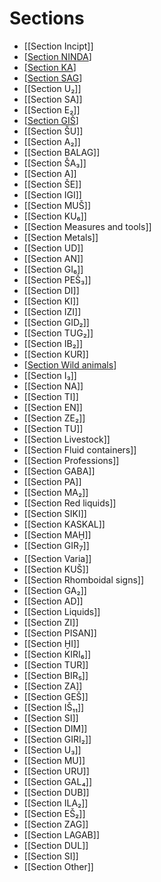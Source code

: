 # Sections

* [[Section Incipt]]
* [[Section NINDA]]
* [[Section KA]]
* [[Section SAG]]
* [[Section U₂]]
* [[Section SA]]
* [[Section E₂]]
* [[Section GIŠ]]
* [[Section ŠU]]
* [[Section A₂]]
* [[Section BALAG]]
* [[Section ŠA₃]]
* [[Section A]]
* [[Section ŠE]]
* [[Section IGI]]
* [[Section MUŠ]]
* [[Section KU₆]]
* [[Section Measures and tools]]
* [[Section Metals]]
* [[Section UD]]
* [[Section AN]]
* [[Section GI₆]]
* [[Section PEŠ₃]]
* [[Section DI]]
* [[Section KI]]
* [[Section IZI]]
* [[Section GID₂]]
* [[Section TUG₂]]
* [[Section IB₂]]
* [[Section KUR]]
* [[Section Wild animals]]
* [[Section I₃]]
* [[Section NA]]
* [[Section TI]]
* [[Section EN]]
* [[Section ZE₂]]
* [[Section TU]]
* [[Section Livestock]]
* [[Section Fluid containers]]
* [[Section Professions]]
* [[Section GABA]]
* [[Section PA]]
* [[Section MA₂]]
* [[Section Red liquids]]
* [[Section SIKI]]
* [[Section KASKAL]]
* [[Section MAḪ]]
* [[Section GIR<sub>7</sub>]]
* [[Section Varia]]
* [[Section KUŠ]]
* [[Section Rhomboidal signs]]
* [[Section GA₂]]
* [[Section AD]]
* [[Section Liquids]]
* [[Section ZI]]
* [[Section PISAN]]
* [[Section ḪI]]
* [[Section KIRI₆]]
* [[Section TUR]]
* [[Section BIR₅]]
* [[Section ZA]]
* [[Section GEŠ]]
* [[Section IŠ₁₁]]
* [[Section SI]]
* [[Section DIM]]
* [[Section GIRI₂]]
* [[Section U₃]]
* [[Section MU]]
* [[Section URU]]
* [[Section GAL₄]]
* [[Section DUB]]
* [[Section ILA₂]]
* [[Section EŠ₂]]
* [[Section ZAG]]
* [[Section LAGAB]]
* [[Section DUL]]
* [[Section SI]]
* [[Section Other]]


[//begin]: # "Autogenerated link references for markdown compatibility"
[Section NINDA]: <Section NINDA> "NINDA"
[Section KA]: <Section KA> "KA"
[Section SAG]: <Section SAG> "Section SAG"
[Section GIŠ]: <Section GIŠ> "GIŠ"
[Section Wild animals]: <Section Wild animals> "Wild animals"
[//end]: # "Autogenerated link references"